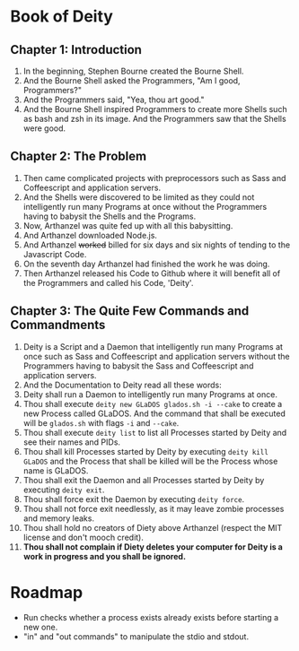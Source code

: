 Book of Deity
=============

Chapter 1: Introduction
-----------------------
1. In the beginning, Stephen Bourne created the Bourne Shell.
2. And the Bourne Shell asked the Programmers, "Am I good, Programmers?"
3. And the Programmers said, "Yea, thou art good."
4. And the Bourne Shell inspired Programmers to create more Shells such as bash and zsh in its image. And the Programmers saw that the Shells were good.

Chapter 2: The Problem
----------------------
1. Then came complicated projects with preprocessors such as Sass and Coffeescript and application servers.
2. And the Shells were discovered to be limited as they could not intelligently run many Programs at once without the Programmers having to babysit the Shells and the Programs.
3. Now, Arthanzel was quite fed up with all this babysitting.
4. And Arthanzel downloaded Node.js.
5. And Arthanzel ~~worked~~ billed for six days and six nights of tending to the Javascript Code.
6. On the seventh day Arthanzel had finished the work he was doing.
7. Then Arthanzel released his Code to Github where it will benefit all of the Programmers and called his Code, 'Deity'.

Chapter 3: The Quite Few Commands and Commandments
----------------
1. Deity is a Script and a Daemon that intelligently run many Programs at once such as Sass and Coffeescript and application servers without the Programmers having to babysit the Sass and Coffeescript and application servers.
2. And the Documentation to Deity read all these words:
3. Deity shall run a Daemon to intelligently run many Programs at once.
4. Thou shall execute `deity new GLaDOS glados.sh -i --cake` to create a new Process called GLaDOS. And the command that shall be executed will be `glados.sh` with flags `-i` and `--cake`.
5. Thou shall execute `deity list` to list all Processes started by Deity and see their names and PIDs.
6. Thou shall kill Processes started by Deity by executing `deity kill GLaDOS` and the Process that shall be killed will be the Process whose name is GLaDOS.
7. Thou shall exit the Daemon and all Processes started by Deity by executing `deity exit`.
8. Thou shall force exit the Daemon by executing `deity force`.
9. Thou shall not force exit needlessly, as it may leave zombie processes and memory leaks.
10. Thou shall hold no creators of Diety above Arthanzel (respect the MIT license and don't mooch credit).
11. **Thou shall not complain if Diety deletes your computer for Deity is a work in progress and you shall be ignored.**

Roadmap
=======
- Run checks whether a process exists already exists before starting a new one.
- "in" and "out commands" to manipulate the stdio and stdout.
